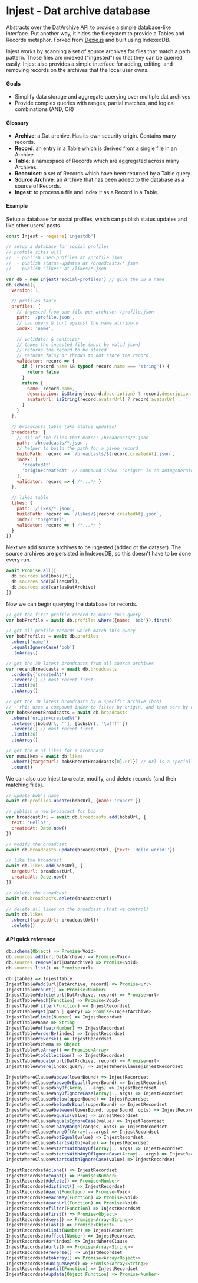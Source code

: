 # Injest - Dat archive database

Abstracts over the [DatArchive API](https://beakerbrowser.com/docs/apis/dat.html) to provide a simple database-like interface. Put another way, it hides the filesystem to provide a Tables and Records metaphor. Forked from [Dexie.js](https://github.com/dfahlander/Dexie.js) and built using IndexedDB.

Injest works by scanning a set of source archives for files that match a path pattern. Those files are indexed ("ingested") so that they can be queried easily. Injest also provides a simple interface for adding, editing, and removing records on the archives that the local user owns.

#### Goals

 - Simplify data storage and aggregate querying over multiple dat archives
 - Provide complex queries with ranges, partial matches, and logical combinations (AND, OR)

#### Glossary

 - **Archive**: a Dat archive. Has its own security origin. Contains many records.
 - **Record**: an entry in a Table which is derived from a single file in an Archive.
 - **Table**: a namespace of Records which are aggregated across many Archives.
 - **Recordset**: a set of Records which have been returned by a Table query.
 - **Source Archive**: an Archive that has been added to the database as a source of Records.
 - **Ingest**: to process a file and index it as a Record in a Table.


#### Example

Setup a database for social profiles, which can publish status updates and like other users' posts.

```js
const Injest = require('injestdb')

// setup a database for social profiles
// profile sites will
//  - publish user-profiles at /profile.json
//  - publish status-updates at /broadcasts/*.json
//  - publish 'likes' at /likes/*.json

var db = new Injest('social-profiles') // give the DB a name
db.schema({
  version: 1,

  // profiles table
  profiles: {
    // ingested from one file per archive: /profile.json
    path: '/profile.json',
    // can query & sort against the name attribute
    index: 'name',

    // validator & sanitizer
    // takes the ingested file (must be valid json)
    // returns the record to be stored
    // returns falsy or throws to not store the record
    validator: record => {
      if (!(record.name && typeof record.name === 'string')) {
        return false
      }
      return {
        name: record.name,
        description: isString(record.description) ? record.description : '',
        avatarUrl: isString(record.avatarUrl) ? record.avatarUrl : ''
      }
    }
  },

  // broadcasts table (aka status updates)
  broadcasts: {
    // all of the files that match: /broadcasts/*.json
    path: '/broadcasts/*.json',
    // helper to build the path for a given record
    buildPath: record => `/broadcasts/${record.createdAt}.json`,
    index: [
      'createdAt',
      'origin+createdAt' // compound index. 'origin' is an autogenerated attribute
    ],
    validator: record => { /*...*/ }
  },

  // likes table
  likes: {
    path: '/likes/*.json',
    buildPath: record => `/likes/${record.createdAt}.json`,
    index: 'targetUrl',
    validator: record => { /*...*/ }
  }
})
```

Next we add source archives to be ingested (added ot the dataset). The source archives are persisted in IndexedDB, so this doesn't have to be done every run.

```js
await Promise.all([
  db.sources.add(bobsUrl),
  db.sources.add(alicesUrl),
  db.sources.add(carlasDatArchive)
])
```

Now we can begin querying the database for records.

```js
// get the first profile record to match this query
var bobProfile = await db.profiles.where({name: 'bob'}).first()

// get all profile records which match this query
var bobProfiles = await db.profiles
  .where('name')
  .equalsIgnoreCase('bob')
  .toArray()

// get the 30 latest broadcasts from all source archives
var recentBroadcasts = await db.broadcasts
  .orderBy('createdAt')
  .reverse() // most recent first
  .limit(30)
  .toArray()

// get the 30 latest broadcasts by a specific archive (bob)
// - this uses a compound index to filter by origin, and then sort by createdAt
var bobsRecentBroadcasts = await db.broadcasts
  .where('origin+createdAt')
  .between([bobsUrl, ''], [bobsUrl, '\uffff'])
  .reverse() // most recent first
  .limit(30)
  .toArray()

// get the # of likes for a broadcast
var numLikes = await db.likes
  .where({targetUrl: bobsRecentBroadcasts[0].url}) // url is a specially-added attribute, similar to origin
  .count()
```

We can also use Injest to create, modify, and delete records (and their matching files).

```js
// update bob's name
await db.profiles.update(bobsUrl, {name: 'robert'})

// publish a new broadcast for bob
var broadcastUrl = await db.broadcasts.add(bobsUrl, {
  text: 'Hello!',
  createdAt: Date.now()
})

// modify the broadcast
await db.broadcasts.update(broadcastUrl, {text: 'Hello world!'})

// like the broadcast
await db.likes.add(bobsUrl, {
  targetUrl: broadcastUrl,
  createdAt: Date.now()
})

// delete the broadcast
await db.broadcasts.delete(broadcastUrl)

// delete all likes on the broadcast (that we control)
await db.likes
  .where({targetUrl: broadcastUrl})
  .delete()
```

#### API quick reference

```js
db.schema(Object) => Promise<Void>
db.sources.add(url|DatArchive) => Promise<Void>
db.sources.remove(url|DatArchive) => Promise<Void>
db.sources.list() => Promise<url>

db.{table} => InjestTable
InjestTable#add(url|DatArchive, record) => Promise<url>
InjestTable#count() => Promise<Number>
InjestTable#delete(url|DatArchive, record) => Promise<url>
InjestTable#each(Function) => Promise<Void>
InjestTable#filter(Function) => InjestRecordset
InjestTable#get(path | query) => Promise<InjestArchive>
InjestTable#limit(Number) => InjestRecordset
InjestTable#name => String
InjestTable#offset(Number) => InjestRecordset
InjestTable#orderBy(index) => InjestRecordset
InjestTable#reverse() => InjestRecordset
InjestTable#schema => Object
InjestTable#toArray() => Promise<Array>
InjestTable#toCollection() => InjestRecordset
InjestTable#update(url|DatArchive, record) => Promise<url>
InjestTable#where(index|query) => InjestWhereClause|InjestRecordset

InjestWhereClause#above(lowerBound) => InjestRecordset
InjestWhereClause#aboveOrEqual(lowerBound) => InjestRecordset
InjestWhereClause#anyOf(Array|...args) => InjestRecordset
InjestWhereClause#anyOfIgnoreCase(Array|...args) => InjestRecordset
InjestWhereClause#below(upperBound) => InjestRecordset
InjestWhereClause#belowOrEqual(upperBound) => InjestRecordset
InjestWhereClause#between(lowerBound, upperBound, opts) => InjestRecordset
InjestWhereClause#equals(value) => InjestRecordset
InjestWhereClause#equalsIgnoreCase(value) => InjestRecordset
InjestWhereClause#inAnyRange(ranges, opts) => InjestRecordset
InjestWhereClause#noneOf(Array|...args) => InjestRecordset
InjestWhereClause#notEqual(value) => InjestRecordset
InjestWhereClause#startsWith(value) => InjestRecordset
InjestWhereClause#startsWithAnyOf(Array|...args) => InjestRecordset
InjestWhereClause#startsWithAnyOfIgnoreCase(Array|...args) => InjestRecordset
InjestWhereClause#startsWithIgnoreCase(value) => InjestRecordset

InjestRecordset#clone() => InjestRecordset
InjestRecordset#count() => Promise<Number>
InjestRecordset#delete() => Promise<Number>
InjestRecordset#distinct() => InjestRecordset
InjestRecordset#each(Function) => Promise<Void>
InjestRecordset#eachKey(Function) => Promise<Void>
InjestRecordset#eachUrl(Function) => Promise<Void>
InjestRecordset#filter(Function) => InjestRecordset
InjestRecordset#first() => Promise<Object>
InjestRecordset#keys() => Promise<Array<String>>
InjestRecordset#last() => Promise<Object>
InjestRecordset#limit(Number) => InjestRecordset
InjestRecordset#offset(Number) => InjestRecordset
InjestRecordset#or(index) => InjestWhereClause
InjestRecordset#urls() => Promise<Array<String>>
InjestRecordset#reverse() => InjestRecordset
InjestRecordset#toArray() => Promise<Array<Object>>
InjestRecordset#uniqueKeys() => Promise<Array<String>>
InjestRecordset#until(Function) => InjestRecordset
InjestRecordset#update(Object|Function) => Promise<Number>
```